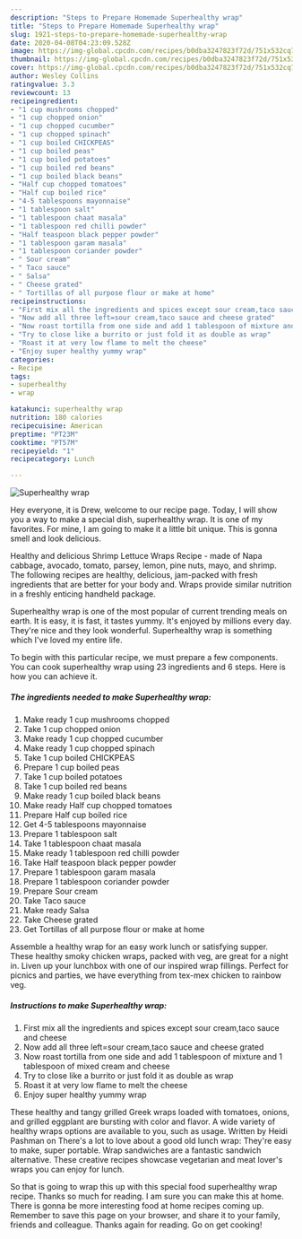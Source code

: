 ```yaml
---
description: "Steps to Prepare Homemade Superhealthy wrap"
title: "Steps to Prepare Homemade Superhealthy wrap"
slug: 1921-steps-to-prepare-homemade-superhealthy-wrap
date: 2020-04-08T04:23:09.528Z
image: https://img-global.cpcdn.com/recipes/b0dba3247823f72d/751x532cq70/superhealthy-wrap-recipe-main-photo.jpg
thumbnail: https://img-global.cpcdn.com/recipes/b0dba3247823f72d/751x532cq70/superhealthy-wrap-recipe-main-photo.jpg
cover: https://img-global.cpcdn.com/recipes/b0dba3247823f72d/751x532cq70/superhealthy-wrap-recipe-main-photo.jpg
author: Wesley Collins
ratingvalue: 3.3
reviewcount: 13
recipeingredient:
- "1 cup mushrooms chopped"
- "1 cup chopped onion"
- "1 cup chopped cucumber"
- "1 cup chopped spinach"
- "1 cup boiled CHICKPEAS"
- "1 cup boiled peas"
- "1 cup boiled potatoes"
- "1 cup boiled red beans"
- "1 cup boiled black beans"
- "Half cup chopped tomatoes"
- "Half cup boiled rice"
- "4-5 tablespoons mayonnaise"
- "1 tablespoon salt"
- "1 tablespoon chaat masala"
- "1 tablespoon red chilli powder"
- "Half teaspoon black pepper powder"
- "1 tablespoon garam masala"
- "1 tablespoon coriander powder"
- " Sour cream"
- " Taco sauce"
- " Salsa"
- " Cheese grated"
- " Tortillas of all purpose flour or make at home"
recipeinstructions:
- "First mix all the ingredients and spices except sour cream,taco sauce and cheese"
- "Now add all three left=sour cream,taco sauce and cheese grated"
- "Now roast tortilla from one side and add 1 tablespoon of mixture and 1 tablespoon of mixed cream and cheese"
- "Try to close like a burrito or just fold it as double as wrap"
- "Roast it at very low flame to melt the cheese"
- "Enjoy super healthy yummy wrap"
categories:
- Recipe
tags:
- superhealthy
- wrap

katakunci: superhealthy wrap 
nutrition: 180 calories
recipecuisine: American
preptime: "PT23M"
cooktime: "PT57M"
recipeyield: "1"
recipecategory: Lunch

---
```



![Superhealthy wrap](https://img-global.cpcdn.com/recipes/b0dba3247823f72d/751x532cq70/superhealthy-wrap-recipe-main-photo.jpg)

Hey everyone, it is Drew, welcome to our recipe page. Today, I will show you a way to make a special dish, superhealthy wrap. It is one of my favorites. For mine, I am going to make it a little bit unique. This is gonna smell and look delicious.

Healthy and delicious Shrimp Lettuce Wraps Recipe - made of Napa cabbage, avocado, tomato, parsey, lemon, pine nuts, mayo, and shrimp. The following recipes are healthy, delicious, jam-packed with fresh ingredients that are better for your body and. Wraps provide similar nutrition in a freshly enticing handheld package.

Superhealthy wrap is one of the most popular of current trending meals on earth. It is easy, it is fast, it tastes yummy. It's enjoyed by millions every day. They're nice and they look wonderful. Superhealthy wrap is something which I've loved my entire life.


To begin with this particular recipe, we must prepare a few components. You can cook superhealthy wrap using 23 ingredients and 6 steps. Here is how you can achieve it.

<!--inarticleads1-->

##### The ingredients needed to make Superhealthy wrap:

1. Make ready 1 cup mushrooms chopped
1. Take 1 cup chopped onion
1. Make ready 1 cup chopped cucumber
1. Make ready 1 cup chopped spinach
1. Take 1 cup boiled CHICKPEAS
1. Prepare 1 cup boiled peas
1. Take 1 cup boiled potatoes
1. Take 1 cup boiled red beans
1. Make ready 1 cup boiled black beans
1. Make ready Half cup chopped tomatoes
1. Prepare Half cup boiled rice
1. Get 4-5 tablespoons mayonnaise
1. Prepare 1 tablespoon salt
1. Take 1 tablespoon chaat masala
1. Make ready 1 tablespoon red chilli powder
1. Take Half teaspoon black pepper powder
1. Prepare 1 tablespoon garam masala
1. Prepare 1 tablespoon coriander powder
1. Prepare  Sour cream
1. Take  Taco sauce
1. Make ready  Salsa
1. Take  Cheese grated
1. Get  Tortillas of all purpose flour or make at home


Assemble a healthy wrap for an easy work lunch or satisfying supper. These healthy smoky chicken wraps, packed with veg, are great for a night in. Liven up your lunchbox with one of our inspired wrap fillings. Perfect for picnics and parties, we have everything from tex-mex chicken to rainbow veg. 

<!--inarticleads2-->

##### Instructions to make Superhealthy wrap:

1. First mix all the ingredients and spices except sour cream,taco sauce and cheese
1. Now add all three left=sour cream,taco sauce and cheese grated
1. Now roast tortilla from one side and add 1 tablespoon of mixture and 1 tablespoon of mixed cream and cheese
1. Try to close like a burrito or just fold it as double as wrap
1. Roast it at very low flame to melt the cheese
1. Enjoy super healthy yummy wrap


These healthy and tangy grilled Greek wraps loaded with tomatoes, onions, and grilled eggplant are bursting with color and flavor. A wide variety of healthy wraps options are available to you, such as usage. Written by Heidi Pashman on There&#39;s a lot to love about a good old lunch wrap: They&#39;re easy to make, super portable. Wrap sandwiches are a fantastic sandwich alternative. These creative recipes showcase vegetarian and meat lover&#39;s wraps you can enjoy for lunch. 

So that is going to wrap this up with this special food superhealthy wrap recipe. Thanks so much for reading. I am sure you can make this at home. There is gonna be more interesting food at home recipes coming up. Remember to save this page on your browser, and share it to your family, friends and colleague. Thanks again for reading. Go on get cooking!
